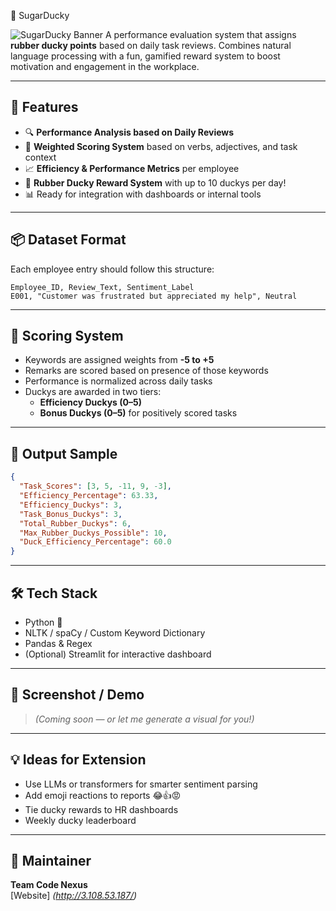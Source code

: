 🐤 SugarDucky

![SugarDucky Banner](./sweet_duck.png)
A performance evaluation system that assigns **rubber ducky points** based on daily task reviews. Combines natural language processing with a fun, gamified reward system to boost motivation and engagement in the workplace.

---

## 🚀 Features

- 🔍 **Performance Analysis based on Daily Reviews**
- 🎯 **Weighted Scoring System** based on verbs, adjectives, and task context
- 📈 **Efficiency & Performance Metrics** per employee
- 🐤 **Rubber Ducky Reward System** with up to 10 duckys per day!
- 📊 Ready for integration with dashboards or internal tools

---

## 📦 Dataset Format

Each employee entry should follow this structure:

```csv
Employee_ID, Review_Text, Sentiment_Label
E001, "Customer was frustrated but appreciated my help", Neutral
```

---

## 🧠 Scoring System

- Keywords are assigned weights from **-5 to +5**
- Remarks are scored based on presence of those keywords
- Performance is normalized across daily tasks
- Duckys are awarded in two tiers:
  - **Efficiency Duckys (0–5)**
  - **Bonus Duckys (0–5)** for positively scored tasks

---

## 📐 Output Sample

```json
{
  "Task_Scores": [3, 5, -11, 9, -3],
  "Efficiency_Percentage": 63.33,
  "Efficiency_Duckys": 3,
  "Task_Bonus_Duckys": 3,
  "Total_Rubber_Duckys": 6,
  "Max_Rubber_Duckys_Possible": 10,
  "Duck_Efficiency_Percentage": 60.0
}
```

---

## 🛠️ Tech Stack

- Python 🐍
- NLTK / spaCy / Custom Keyword Dictionary
- Pandas & Regex
- (Optional) Streamlit for interactive dashboard

---

## 📸 Screenshot / Demo
> *(Coming soon — or let me generate a visual for you!)*

---

## 💡 Ideas for Extension

- Use LLMs or transformers for smarter sentiment parsing
- Add emoji reactions to reports 😂👍😡
- Tie ducky rewards to HR dashboards
- Weekly ducky leaderboard

---

## 🧽 Maintainer

**Team Code Nexus**  
[Website] *(http://3.108.53.187/)*
